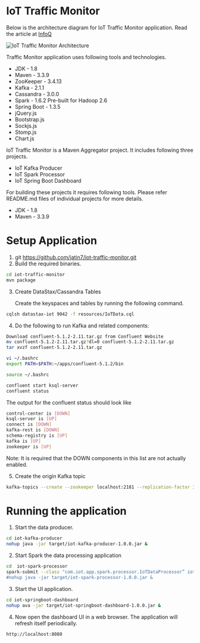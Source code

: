 # IoT Traffic Monitor

Below is the architecture diagram for IoT Traffic Monitor application. Read the article at [InfoQ](https://www.infoq.com/articles/traffic-data-monitoring-iot-kafka-and-spark-streaming)

![IoT Traffic Monitor Architecture](https://github.com/baghelamit/iot-traffic-monitor/blob/master/iot-architecture.png)

Traffic Monitor application uses following tools and technologies.

- JDK - 1.8
- Maven - 3.3.9
- ZooKeeper - 3.4.13
- Kafka - 2.1.1
- Cassandra - 3.0.0
- Spark - 1.6.2 Pre-built for Hadoop 2.6
- Spring Boot - 1.3.5
- jQuery.js
- Bootstrap.js
- Sockjs.js
- Stomp.js
- Chart.js

IoT Traffic Monitor is a Maven Aggregator project. It includes following three projects.

- IoT Kafka Producer
- IoT Spark Processor
- IoT Spring Boot Dashboard

For building these projects it requires following tools. Please refer README.md files of individual projects for more details.

- JDK - 1.8
- Maven - 3.3.9


# Setup Application

1. git https://github.com/jatin7/iot-traffic-monitor.git
2. Build the required binaries.
```sh
cd iot-traffic-monitor
mvn package
```
3. Create DataStax/Cassandra Tables

   Create the keyspaces and tables by running the following command. 
```sh
cqlsh datastax-iot 9042 -f resources/IoTData.cql
```

4. Do the following to run Kafka and related components:
```sh
Download confluent-5.1.2-2.11.tar.gz from Confluent Website 
mv confluent-5.1.2-2.11.tar.gz?dl=0 confluent-5.1.2-2.11.tar.gz
tar xvzf confluent-5.1.2-2.11.tar.gz

vi ~/.bashrc 
export PATH=$PATH:~/apps/confluent-5.1.2/bin

source ~/.bashrc

confluent start ksql-server
confluent status
```
The output for the confluent status should look like
```sh
control-center is [DOWN]
ksql-server is [UP]
connect is [DOWN]
kafka-rest is [DOWN]
schema-registry is [UP]
kafka is [UP]
zookeeper is [UP]
```
Note: It is required that the DOWN components in this list are not actually enabled.


5. Create the origin Kafka topic
```sh
kafka-topics --create --zookeeper localhost:2181 --replication-factor 1 --partitions 1 --topic iot-data-event
```

# Running the application
1. Start the data producer.
```sh
cd iot-kafka-producer
nohup java -jar target/iot-kafka-producer-1.0.0.jar &
```
2. Start Spark the data processing application 
```sh
cd  iot-spark-processor
spark-submit --class "com.iot.app.spark.processor.IoTDataProcessor” iot-spark-processor-1.0.0.jar
#nohup java -jar target/iot-spark-processor-1.0.0.jar &
```
3. Start the UI application.
```sh
cd iot-springboot-dashboard
nohup ava -jar target/iot-springboot-dashboard-1.0.0.jar &
```

4. Now open the dashboard UI in a web browser. The application will refresh itself periodically.
```sh
http://localhost:8080
```


 

